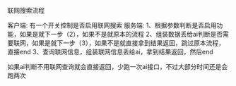 联网搜索流程

客户端:
有一个开关控制是否启用联网搜索
服务端:
1、根据参数判断是否启用功能，如果是就下一步（2），如果不是就原本的流程
2、组装数据丢给ai判断是否需要联网，如果是就下一步（3），如果不是就直接拿到结果返回，跳过原本流程，直接end
3、查询联网信息，组装联网信息丢给ai，拿到结果返回，然后end


如果ai判断不用联网查询就会直接返回，少跑一次ai接口，不过大部分时间还是会跑两次